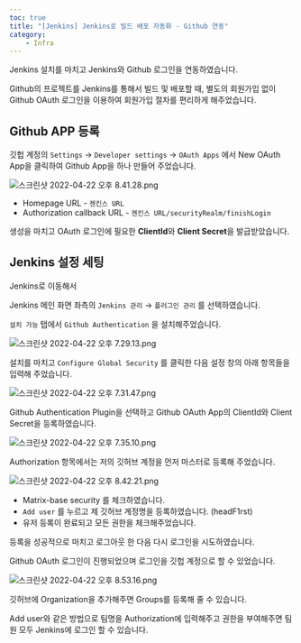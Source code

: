 ```yaml
---
toc: true
title: "[Jenkins] Jenkins로 빌드 배포 자동화 - Github 연동"
category:
    - Infra
---
```


Jenkins 설치를 마치고 Jenkins와 Github 로그인을 연동하였습니다.

Github의 프로젝트를 Jenkins를 통해서 빌드 및 배포할 때, 별도의 회원가입 없이 Github OAuth 
로그인을 이용하여 회원가입 절차를 편리하게 해주었습니다.

## Github APP 등록

깃헙 계정의 `Settings` → `Developer settings` → `OAuth Apps` 에서 New OAuth 
App을 클릭하여 Github App을 하나 만들어 주었습니다.

![스크린샷 2022-04-22 오후 8.41.28.png](https://i.imgur.com/hrbIuB8.png)

- Homepage URL - `젠킨스 URL`
- Authorization callback URL - `젠킨스 URL/securityRealm/finishLogin`

생성을 마치고 OAuth 로그인에 필요한 **ClientId**와 **Client Secret**을 발급받았습니다.

## Jenkins 설정 세팅

Jenkins로 이동해서 

Jenkins 메인 화면 좌측의 `Jenkins 관리` → `플러그인 관리` 를 선택하였습니다.

`설치 가능` 탭에서 `Github Authentication` 을 설치해주었습니다.

![스크린샷 2022-04-22 오후 7.29.13.png](https://i.imgur.com/LUxaCvW.png)

설치를 마치고 `Configure Global Security` 를 클릭한 다음 설정 창의 아래 항목들을 입력해 
주었습니다.

![스크린샷 2022-04-22 오후 7.31.47.png](https://i.imgur.com/hTdL6jv.png)

Github Authentication Plugin을 선택하고 Github OAuth App의 ClientId와 Client 
Secret을 등록하였습니다.

![스크린샷 2022-04-22 오후 7.35.10.png](https://i.imgur.com/RY4cgbI.png)

Authorization 항목에서는 저의 깃허브 계정을 먼저 마스터로 등록해 주었습니다.

![스크린샷 2022-04-22 오후 8.42.21.png](https://i.imgur.com/iAek1vQ.png)

- Matrix-base security 를 체크하였습니다.
- `Add user` 를 누르고 제 깃허브 계정명을 등록하였습니다. (headF1rst)
- 유저 등록이 완료되고 모든 권한을 체크해주었습니다.

등록을 성공적으로 마치고 로그아웃 한 다음 다시 로그인을 시도하였습니다. 

Github OAuth 로그인이 진행되었으며 로그인을 깃헙 계정으로 할 수 있었습니다.

![스크린샷 2022-04-22 오후 8.53.16.png](https://i.imgur.com/4h0TroS.png)

깃허브에 Organization을 추가해주면 Groups를 등록해 줄 수 있습니다.

Add user와 같은 방법으로 팀명을 Authorization에 입력해주고 권한을 부여해주면 팀원 모두 
Jenkins에 로그인 할 수 있습니다.
